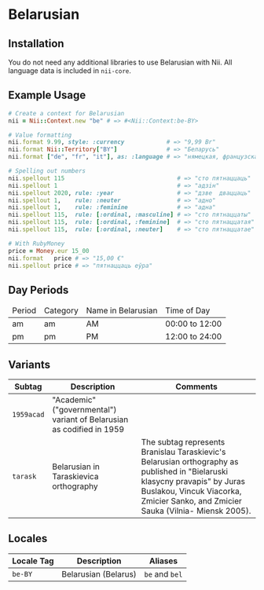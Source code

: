 <!-- This file has been generated. Source: languages/_template.md.erb -->

# Belarusian

## Installation

You do not need any additional libraries to use Belarusian with Nii.
All language data is included in `nii-core`.

## Example Usage

``` ruby
# Create a context for Belarusian
nii = Nii::Context.new "be" # => #<Nii::Context:be-BY>

# Value formatting
nii.format 9.99, style: :currency            # => "9,99 Br"
nii.format Nii::Territory["BY"]              # => "Беларусь"
nii.format ["de", "fr", "it"], as: :language # => "нямецкая, французская і італьянская"

# Spelling out numbers
nii.spellout 115                                # => "сто пятнаццаць"
nii.spellout 1                                  # => "адзiн"
nii.spellout 2020, rule: :year                  # => "дзве  дваццаць"
nii.spellout 1,    rule: :neuter                # => "адно"
nii.spellout 1,    rule: :feminine              # => "адна"
nii.spellout 115,  rule: [:ordinal, :masculine] # => "сто пятнаццаты"
nii.spellout 115,  rule: [:ordinal, :feminine]  # => "сто пятнаццатая"
nii.spellout 115,  rule: [:ordinal, :neuter]    # => "сто пятнаццатае"

# With RubyMoney
price = Money.eur 15_00
nii.format   price # => "15,00 €"
nii.spellout price # => "пятнаццаць еўра"
```

## Day Periods


<table>
  <thead>
    <tr>
      <td>Period</td>
      <td>Category</td>
      <td>Name in Belarusian</td>
      <td>Time of Day</td>
    </tr>
  </thead>
  <tbody>
    <tr>
      <td>am</td>
      <td>am</td>
      <td>AM</td>
      <td>00:00 to 12:00</td>
    </tr>
    <tr>
      <td>pm</td>
      <td>pm</td>
      <td>PM</td>
      <td>12:00 to 24:00</td>
    </tr>
  </tbody>
</table>


## Variants

<table>
  <thead>
    <tr>
      <th>Subtag</th>
      <th>Description</th>
      <th>Comments</th>
    </tr>
  </thead>
  <tbody>
    <tr>
      <td><code>1959acad</code></td>
      <td>"Academic" ("governmental") variant of Belarusian as codified in 1959</td>
      <td></td>
    </tr>
    <tr>
      <td><code>tarask</code></td>
      <td>Belarusian in Taraskievica orthography</td>
      <td>The subtag represents Branislau Taraskievic's Belarusian orthography as published in "Bielaruski klasycny pravapis" by Juras Buslakou, Vincuk Viacorka, Zmicier Sanko, and Zmicier Sauka (Vilnia- Miensk 2005).</td>
    </tr>
  </tbody>
</table>

## Locales

<table>
  <thead>
    <tr>
      <th>Locale Tag</th>
      <th>Description</th>
      <th>Aliases</th>
    </tr>
  </thead>
  <tbody>
    <tr>
      <td><code>be-BY</code></td>
      <td>Belarusian (Belarus)</td>
      <td><code>be</code> and <code>bel</code></td>
    </tr>
  </tbody>
</table>

